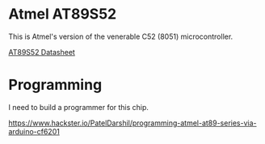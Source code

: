 # Atmel AT89S52

This is Atmel's version of the venerable C52 (8051) microcontroller.

<a href="bitbucket/at89.pdf">AT89S52 Datasheet</a>

# Programming

I need to build a programmer for this chip.

https://www.hackster.io/PatelDarshil/programming-atmel-at89-series-via-arduino-cf6201
